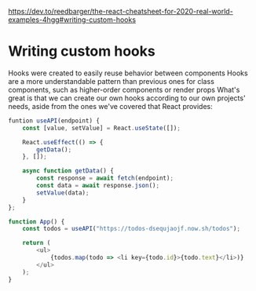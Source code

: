 https://dev.to/reedbarger/the-react-cheatsheet-for-2020-real-world-examples-4hgg#writing-custom-hooks

# Writing custom hooks

Hooks were created to easily reuse behavior between components
Hooks are a more understandable pattern than previous ones for class components, such as higher-order components or render props
What's great is that we can create our own hooks according to our own projects' needs, aside from the ones we've covered that React provides:

```ts
funtion useAPI(endpoint) {
    const [value, setValue] = React.useState([]);

    React.useEffect(() => {
        getData();
    }, []);

    async function getData() {
        const response = await fetch(endpoint);
        const data = await response.json();
        setValue(data);
    }
};

function App() {
    const todos = useAPI("https://todos-dsequjaojf.now.sh/todos");

    return (
        <ul>
            {todos.map(todo => <li key={todo.id}>{todo.text}</li>)}
        </ul>
    );
}
```
